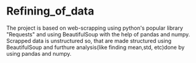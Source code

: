 # Refining_of_data
The project is based on web-scrapping using python's popular library "Requests" and using BeautifulSoup with the help of pandas and numpy. Scrapped data is unstructured so, that are made structured using BeautifulSoup and furthure analysis(like finding mean,std, etc)done by using pandas and numpy.

